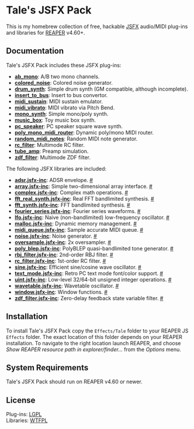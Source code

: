 # Tale's JSFX Pack

This is my homebrew collection of free, hackable
[JSFX](https://www.reaper.fm/sdk/js/js.php) audio/MIDI plug-ins and
libraries for [REAPER](https://www.reaper.fm/) v4.60+.

## Documentation

Tale's JSFX Pack includes these JSFX plug-ins:

* [**ab_mono**](Effects/Tale/ab_mono): A/B two mono channels.
* [**colored_noise**](Effects/Tale/colored_noise): Colored noise generator.
* [**drum_synth**](Effects/Tale/drum_synth): Simple drum synth (GM compatible, although incomplete).
* [**insert_to_bus**](Effects/Tale/insert_to_bus): Insert to bus convertor.
* [**midi_sustain**](Effects/Tale/midi_sustain): MIDI sustain emulator.
* [**midi_vibrato**](Effects/Tale/midi_vibrato): MIDI vibrato via Pitch Bend.
* [**mono_synth**](Effects/Tale/mono_synth): Simple mono/poly synth.
* [**music_box**](Effects/Tale/music_box): Toy music box synth.
* [**pc_speaker**](Effects/Tale/pc_speaker): PC speaker square wave synth.
* [**poly_mono_midi_router**](Effects/Tale/poly_mono_midi_router): Dynamic poly/mono MIDI router.
* [**random_midi_notes**](Effects/Tale/random_midi_notes): Random MIDI note generator.
* [**rc_filter**](Effects/Tale/rc_filter): Multimode RC filter.
* [**tube_amp**](Effects/Tale/tube_amp): Preamp simulation.
* [**zdf_filter**](Effects/Tale/zdf_filter): Multimode ZDF filter.

The following JSFX libraries are included:

* [**adsr.jsfx-inc**](Effects/Tale/adsr.jsfx-inc): ADSR envelope. [#](https://www.taletn.com/reaper/mono_synth/#adsr)
* [**array.jsfx-inc**](Effects/Tale/array.jsfx-inc): Simple two-dimensional array interface. [#](https://www.taletn.com/reaper/mono_synth/#array)
* [**complex.jsfx-inc**](Effects/Tale/complex.jsfx-inc): Complex math operations. [#](https://www.taletn.com/reaper/mono_synth/#complex)
* [**fft_real_synth.jsfx-inc**](Effects/Tale/fft_real_synth.jsfx-inc): Real FFT bandlimited synthesis. [#](https://www.taletn.com/reaper/mono_synth/#fft_real_synth)
* [**fft_synth.jsfx-inc**](Effects/Tale/fft_synth.jsfx-inc): FFT bandlimited synthesis. [#](https://www.taletn.com/reaper/mono_synth/#four)
* [**fourier_series.jsfx-inc**](Effects/Tale/fourier_series.jsfx-inc): Fourier series waveforms. [#](https://www.taletn.com/reaper/mono_synth/#fourier_series)
* [**lfo.jsfx-inc**](Effects/Tale/lfo.jsfx-inc): Naive (non-bandlimited) low-frequency oscillator. [#](https://www.taletn.com/reaper/mono_synth/#lfo)
* [**malloc.jsfx-inc**](Effects/Tale/malloc.jsfx-inc): Dynamic memory management. [#](https://www.taletn.com/reaper/mono_synth/#malloc)
* [**midi_queue.jsfx-inc**](Effects/Tale/midi_queue.jsfx-inc): Sample accurate MIDI queue. [#](https://www.taletn.com/reaper/mono_synth/#midiq)
* [**noise.jsfx-inc**](Effects/Tale/noise.jsfx-inc): Noise generator. [#](https://www.taletn.com/reaper/mono_synth/#lcg)
* [**oversample.jsfx-inc**](Effects/Tale/oversample.jsfx-inc): 2x oversampler. [#](https://www.taletn.com/reaper/mono_synth/#os)
* [**poly_blep.jsfx-inc**](Effects/Tale/poly_blep.jsfx-inc): PolyBLEP quasi-bandlimited tone generator. [#](https://www.taletn.com/reaper/mono_synth/#poly)
* [**rbj_filter.jsfx-inc**](Effects/Tale/rbj_filter.jsfx-inc): 2nd-order RBJ filter. [#](https://www.taletn.com/reaper/mono_synth/#rbj)
* [**rc_filter.jsfx-inc**](Effects/Tale/rc_filter.jsfx-inc): 1st-order RC filter. [#](https://www.taletn.com/reaper/mono_synth/#rc)
* [**sine.jsfx-inc**](Effects/Tale/sine.jsfx-inc): Efficient sine/cosine wave oscillator. [#](https://www.taletn.com/reaper/mono_synth/#sin)
* [**text_mode.jsfx-inc**](Effects/Tale/text_mode.jsfx-inc): Retro PC text mode font/color support. [#](https://www.taletn.com/reaper/mono_synth/#txt)
* [**uint.jsfx-inc**](Effects/Tale/uint.jsfx-inc): Low-level 32/64-bit unsigned integer operations. [#](https://www.taletn.com/reaper/mono_synth/#uint)
* [**wavetable.jsfx-inc**](Effects/Tale/wavetable.jsfx-inc): Wavetable oscillator. [#](https://www.taletn.com/reaper/mono_synth/#wave)
* [**window.jsfx-inc**](Effects/Tale/window.jsfx-inc): Window functions. [#](https://www.taletn.com/reaper/mono_synth/#wnd)
* [**zdf_filter.jsfx-inc**](Effects/Tale/zdf_filter.jsfx-inc): Zero-delay feedback state variable filter. [#](https://www.taletn.com/reaper/mono_synth/#zdf)

## Installation

To install Tale's JSFX Pack copy the `Effects/Tale` folder to your REAPER JS
`Effects` folder. The exact location of this folder depends on your REAPER
installation. To navigate to the right location launch REAPER, and choose
*Show REAPER resource path in explorer/finder...* from the *Options* menu.

## System Requirements

Tale's JSFX Pack should run on REAPER v4.60 or newer.

## License

Plug-ins: [LGPL](https://www.gnu.org/licenses/lgpl.html)  
Libraries: [WTFPL](http://www.wtfpl.net/)
